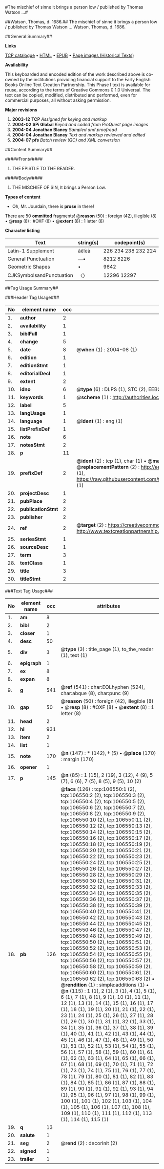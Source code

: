#The mischief of sinne it brings a person low / published by Thomas Watson ...#

##Watson, Thomas, d. 1686.##
The mischief of sinne it brings a person low / published by Thomas Watson ...
Watson, Thomas, d. 1686.

##General Summary##

**Links**

[TCP catalogue](http://www.ota.ox.ac.uk/tcp/)  • 
[HTML](http://tei.it.ox.ac.uk/tcp/Texts-HTML/free/A65/A65303.html)  • 
[EPUB](http://tei.it.ox.ac.uk/tcp/Texts-EPUB/free/A65/A65303.epub) • 
[Page images (Historical Texts)](https://data.historicaltexts.jisc.ac.uk/view?pubId=eebo-17542874e&pageId=eebo-17542874e-106550-1)

**Availability**

This keyboarded and encoded edition of the
	       work described above is co-owned by the institutions
	       providing financial support to the Early English Books
	       Online Text Creation Partnership. This Phase I text is
	       available for reuse, according to the terms of Creative
	       Commons 0 1.0 Universal. The text can be copied,
	       modified, distributed and performed, even for
	       commercial purposes, all without asking permission.

**Major revisions**

1. __2003-12__ __TCP__ *Assigned for keying and markup*
1. __2004-02__ __SPi Global__ *Keyed and coded from ProQuest page images*
1. __2004-04__ __Jonathan Blaney__ *Sampled and proofread*
1. __2004-04__ __Jonathan Blaney__ *Text and markup reviewed and edited*
1. __2004-07__ __pfs__ *Batch review (QC) and XML conversion*

##Content Summary##

#####Front#####

1. THE EPISTLE TO THE READER.

#####Body#####

1. THE MISCHIEF OF SIN, It brings a Person Low.

**Types of content**

  * Oh, Mr. Jourdain, there is **prose** in there!

There are 50 **ommitted** fragments! 
 @__reason__ (50) : foreign (42), illegible (8)  •  @__resp__ (8) : #OXF (8)  •  @__extent__ (8) : 1 letter (8)

**Character listing**


|Text|string(s)|codepoint(s)|
|---|---|---|
|Latin-1 Supplement|âêîèà|226 234 238 232 224|
|General Punctuation|—•|8212 8226|
|Geometric Shapes|▪|9642|
|CJKSymbolsandPunctuation|〈〉|12296 12297|

##Tag Usage Summary##

###Header Tag Usage###

|No|element name|occ|attributes|
|---|---|---|---|
|1.|__author__|2||
|2.|__availability__|1||
|3.|__biblFull__|1||
|4.|__change__|5||
|5.|__date__|8| @__when__ (1) : 2004-08 (1)|
|6.|__edition__|1||
|7.|__editionStmt__|1||
|8.|__editorialDecl__|1||
|9.|__extent__|2||
|10.|__idno__|6| @__type__ (6) : DLPS (1), STC (2), EEBO-CITATION (1), OCLC (1), VID (1)|
|11.|__keywords__|1| @__scheme__ (1) : http://authorities.loc.gov/ (1)|
|12.|__label__|5||
|13.|__langUsage__|1||
|14.|__language__|1| @__ident__ (1) : eng (1)|
|15.|__listPrefixDef__|1||
|16.|__note__|6||
|17.|__notesStmt__|2||
|18.|__p__|11||
|19.|__prefixDef__|2| @__ident__ (2) : tcp (1), char (1)  •  @__matchPattern__ (2) : ([0-9\-]+):([0-9IVX]+) (1), (.+) (1)  •  @__replacementPattern__ (2) : http://eebo.chadwyck.com/downloadtiff?vid=$1&page=$2 (1), https://raw.githubusercontent.com/textcreationpartnership/Texts/master/tcpchars.xml#$1 (1)|
|20.|__projectDesc__|1||
|21.|__pubPlace__|2||
|22.|__publicationStmt__|2||
|23.|__publisher__|2||
|24.|__ref__|2| @__target__ (2) : https://creativecommons.org/publicdomain/zero/1.0/ (1), http://www.textcreationpartnership.org/docs/. (1)|
|25.|__seriesStmt__|1||
|26.|__sourceDesc__|1||
|27.|__term__|3||
|28.|__textClass__|1||
|29.|__title__|3||
|30.|__titleStmt__|2||


###Text Tag Usage###

|No|element name|occ|attributes|
|---|---|---|---|
|1.|__am__|8||
|2.|__bibl__|2||
|3.|__closer__|1||
|4.|__desc__|50||
|5.|__div__|3| @__type__ (3) : title_page (1), to_the_reader (1), text (1)|
|6.|__epigraph__|1||
|7.|__ex__|8||
|8.|__expan__|8||
|9.|__g__|541| @__ref__ (541) : char:EOLhyphen (524), char:abque (8), char:punc (9)|
|10.|__gap__|50| @__reason__ (50) : foreign (42), illegible (8)  •  @__resp__ (8) : #OXF (8)  •  @__extent__ (8) : 1 letter (8)|
|11.|__head__|2||
|12.|__hi__|931||
|13.|__item__|2||
|14.|__list__|1||
|15.|__note__|170| @__n__ (147) : * (142), † (5)  •  @__place__ (170) : margin (170)|
|16.|__opener__|1||
|17.|__p__|145| @__n__ (85) : 1 (15), 2 (19), 3 (12), 4 (9), 5 (7), 6 (6), 7 (5), 8 (5), 9 (5), 10 (2)|
|18.|__pb__|126| @__facs__ (126) : tcp:106550:1 (2), tcp:106550:2 (2), tcp:106550:3 (2), tcp:106550:4 (2), tcp:106550:5 (2), tcp:106550:6 (2), tcp:106550:7 (2), tcp:106550:8 (2), tcp:106550:9 (2), tcp:106550:10 (2), tcp:106550:11 (2), tcp:106550:12 (2), tcp:106550:13 (2), tcp:106550:14 (2), tcp:106550:15 (2), tcp:106550:16 (2), tcp:106550:17 (2), tcp:106550:18 (2), tcp:106550:19 (2), tcp:106550:20 (2), tcp:106550:21 (2), tcp:106550:22 (2), tcp:106550:23 (2), tcp:106550:24 (2), tcp:106550:25 (2), tcp:106550:26 (2), tcp:106550:27 (2), tcp:106550:28 (2), tcp:106550:29 (2), tcp:106550:30 (2), tcp:106550:31 (2), tcp:106550:32 (2), tcp:106550:33 (2), tcp:106550:34 (2), tcp:106550:35 (2), tcp:106550:36 (2), tcp:106550:37 (2), tcp:106550:38 (2), tcp:106550:39 (2), tcp:106550:40 (2), tcp:106550:41 (2), tcp:106550:42 (2), tcp:106550:43 (2), tcp:106550:44 (2), tcp:106550:45 (2), tcp:106550:46 (2), tcp:106550:47 (2), tcp:106550:48 (2), tcp:106550:49 (2), tcp:106550:50 (2), tcp:106550:51 (2), tcp:106550:52 (2), tcp:106550:53 (2), tcp:106550:54 (2), tcp:106550:55 (2), tcp:106550:56 (2), tcp:106550:57 (2), tcp:106550:58 (2), tcp:106550:59 (2), tcp:106550:60 (2), tcp:106550:61 (2), tcp:106550:62 (2), tcp:106550:63 (2)  •  @__rendition__ (1) : simple:additions (1)  •  @__n__ (115) : 1 (1), 2 (1), 3 (1), 4 (1), 5 (1), 6 (1), 7 (1), 8 (1), 9 (1), 10 (1), 11 (1), 12 (1), 13 (1), 14 (1), 15 (1), 16 (1), 17 (1), 18 (1), 19 (1), 20 (1), 21 (1), 22 (1), 23 (1), 24 (1), 25 (1), 26 (1), 27 (1), 28 (1), 29 (1), 30 (1), 31 (1), 32 (1), 33 (1), 34 (1), 35 (1), 36 (1), 37 (1), 38 (1), 39 (1), 40 (1), 41 (1), 42 (1), 43 (1), 44 (1), 45 (1), 46 (1), 47 (1), 48 (1), 49 (1), 50 (1), 51 (1), 52 (1), 53 (1), 54 (1), 55 (1), 56 (1), 57 (1), 58 (1), 59 (1), 60 (1), 61 (1), 62 (1), 63 (1), 64 (1), 65 (1), 66 (1), 67 (1), 68 (1), 69 (1), 70 (1), 71 (1), 72 (1), 73 (1), 74 (1), 75 (1), 76 (1), 77 (1), 78 (1), 79 (1), 80 (1), 81 (1), 82 (1), 83 (1), 84 (1), 85 (1), 86 (1), 87 (1), 88 (1), 89 (1), 90 (1), 91 (1), 92 (1), 93 (1), 94 (1), 95 (1), 96 (1), 97 (1), 98 (1), 99 (1), 100 (1), 101 (1), 102 (1), 103 (1), 104 (1), 105 (1), 106 (1), 107 (1), 108 (1), 109 (1), 110 (1), 111 (1), 112 (1), 113 (1), 114 (1), 115 (1)|
|19.|__q__|13||
|20.|__salute__|1||
|21.|__seg__|2| @__rend__ (2) : decorInit (2)|
|22.|__signed__|1||
|23.|__trailer__|1||
